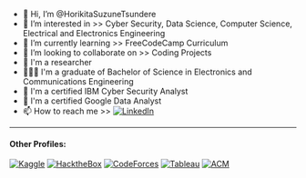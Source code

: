 - 👋 Hi, I’m @HorikitaSuzuneTsundere
- 👀 I’m interested in >> Cyber Security, Data Science, Computer Science, Electrical and Electronics Engineering
- 🌱 I’m currently learning >> FreeCodeCamp Curriculum
- 💞️ I’m looking to collaborate on >> Coding Projects
- 🔬 I'm a researcher
- 👨🏻‍🎓 I'm a graduate of Bachelor of Science in Electronics and Communications Engineering
- 🏅 I'm a certified IBM Cyber Security Analyst
- 🏅 I'm a certified Google Data Analyst
- 📫 How to reach me >> [![LinkedIn](https://img.shields.io/badge/LinkedIn-Profile-blue)](https://www.linkedin.com/in/ejmasaga-cybersecurityanalyst/)

<!---
HorikitaSuzuneTsundere/HorikitaSuzuneTsundere is a ✨ special ✨ repository because its `README.md` (this file) appears on your GitHub profile.
You can click the Preview link to take a look at your changes.
--->
---------------------------------------------------------------------------------------------------------------------------------------------------------------------
#### Other Profiles:
[![Kaggle](https://img.shields.io/badge/Kaggle-Profile-lightblue)](https://www.kaggle.com/earljohnmasaga)
[![HacktheBox](https://img.shields.io/badge/HTB-Profile-green)](https://app.hackthebox.com/profile/1447060)
[![CodeForces](https://img.shields.io/badge/CTF-Profile-red)](https://codeforces.com/profile/HORlKlTA)
[![Tableau](https://img.shields.io/badge/Tableau-Profile-white)](https://public.tableau.com/app/profile/earl.masaga)
[![ACM](https://img.shields.io/badge/ACM-Profile-blue)](https://services.acm.org/public/vcard/vcard.cfm?handle=emasaga)
